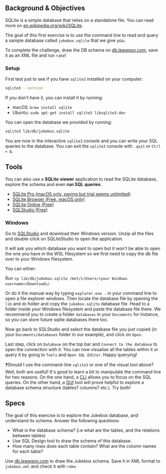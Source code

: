 ## Background & Objectives

SQLite is a simple database that relies on a standalone file. You can read more on [en.wikipedia.org/wiki/SQLite](http://en.wikipedia.org/wiki/SQLite).

The goal of this first exercise is to use the command line to read and query a sample database called `jukebox.sqlite` that we give you.

To complete the challenge, draw the DB schema on [db.lewagon.com](http://db.lewagon.com/), save it as an XML file and run `rake`!

### Setup

First test just to see if you have `sqlite3` installed on your computer:

```bash
sqlite3 --version
```

If you don't have it, you can install it by running:
- macOS: `brew install sqlite`
- Ubuntu: `sudo apt-get install sqlite3 libsqlite3-dev`

You can open the database we provided by running:

```bash
sqlite3 lib/db/jukebox.sqlite
```

You are now in the interactive `sqlite3` console and you can write your SQL queries to the database. You can exit the `sqlite3` console with `.quit` or `Ctrl + D`.

## Tools

You can also use a **SQLite viewer** application to read the SQLite database, explore the schema and even **run SQL queries**.

- [SQLite Pro (macOS only, paying but trial seems unlimited)](https://www.sqlitepro.com/)
- [SQLite Browser (Free, macOS only)](http://sqlitebrowser.org/)
- [SQLite Online (Free)](https://sqliteonline.com/)
- [SQLStudio (Free)](http://sqlitestudio.pl/)

### Windows

Go to [SQLStudio](http://sqlitestudio.pl/) and download their Windows version.
Unzip all the files and double-click on SQLiteStudio to open the application.

It will ask you which database you want to open but it won't be able to open the one you have in the WSL filesystem so we first need to copy the db file over to your Windows filesystem.

You can either:

Run `cp lib/db/jukebox.sqlite /mnt/c/Users/<your Windows username>/Downloads/`.

Or do it the manual way by typing `explorer.exe .` in your command line to open a file explorer windows. Then locate the database file by opening the `lib` and `db` folder and copy the `jukebox.sqlite` database file.
Head to a folder inside your Windows filesystem and paste the database file there. We recommend you to create a folder `databases` in your `Documents` for instance, so you can store future sqlite databases there too.

Now go back to SQLStudio and select the database file you just copied (in your `Documents/databases` folder in our example), and click on `Open`.

Last step, click on `Database` on the top bar and `Connect to the database` to open the connection with it.
You can now visualise all the tables within it or query it by going to `Tools` and `Open SQL Editor`. Happy querying!


❓Should I use the command-line `sqlite3` or one of the visual tool above? Well, both are useful! It's good to learn a bit to manipulate the command line for two reasons. On the one hand, a [CLI](https://en.wikipedia.org/wiki/Command-line_interface) allows you to focus on the SQL queries. On the other hand, a [GUI](https://en.wikipedia.org/wiki/Graphical_user_interface) tool will prove helpful to explore a database schema structure (tables? columns? etc.). Try both!

## Specs

The goal of this exercise is to explore the Jukebox database, and understand its schema. Answer the following questions:
- What is the database schema? (i.e what are the tables, and the relations between tables)
- Use SQL Design tool to draw the schema of this database.
- How many rows does each table contain? What are the column names for each table?

Use [db.lewagon.com](http://db.lewagon.com/) to draw the Jukebox schema. Save it in XML format to `jukebox.xml` and check it with `rake`.
